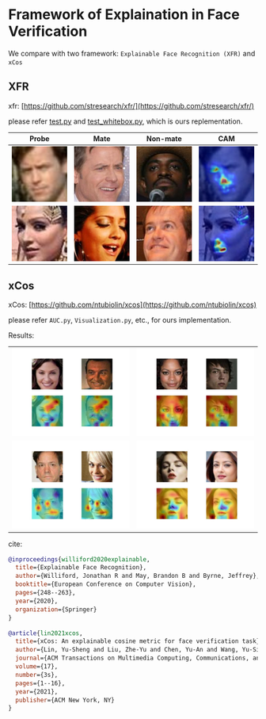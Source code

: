 # Framework of Explaination in Face Verification

We compare with two framework: `Explainable Face Recognition (XFR)` and `xCos`

## XFR

xfr: [https://github.com/stresearch/xfr/](https://github.com/stresearch/xfr/)

please refer [test.py](xfr/demo/test.py) and [test_whitebox.py](xfr/demo/test_whitebox.py), which is ours replementation.

| Probe | Mate | Non-mate | CAM |
| -----|-|-|-|
| <img src="images/1/probe.jpg" width="112px"> | <img src="images/1/mate.jpg" width="112px"> | <img src="images/1/non-mate.jpg" width="112px"> | <img src="images/1/cam.jpg" width="112px"> | 
| <img src="images/2/probe.jpg" width="112px"> | <img src="images/2/mate.jpg" width="112px"> | <img src="images/2/non-mate.jpg" width="112px"> | <img src="images/2/cam.jpg" width="112px"> | 


## xCos

xCos: [https://github.com/ntubiolin/xcos](https://github.com/ntubiolin/xcos)

please refer `AUC.py`, `Visualization.py`, etc., for ours implementation.

Results:

| | |
|-|-|
| ![](./images/6.jpg) | ![](./images/7.jpg) |
| ![](./images/8.jpg) | ![](./images/9.jpg) |

cite:

```bibtex
@inproceedings{williford2020explainable,
  title={Explainable Face Recognition},
  author={Williford, Jonathan R and May, Brandon B and Byrne, Jeffrey},
  booktitle={European Conference on Computer Vision},
  pages={248--263},
  year={2020},
  organization={Springer}
}
```

```bibtex
@article{lin2021xcos,
  title={xCos: An explainable cosine metric for face verification task},
  author={Lin, Yu-Sheng and Liu, Zhe-Yu and Chen, Yu-An and Wang, Yu-Siang and Chang, Ya-Liang and Hsu, Winston H},
  journal={ACM Transactions on Multimedia Computing, Communications, and Applications (TOMM)},
  volume={17},
  number={3s},
  pages={1--16},
  year={2021},
  publisher={ACM New York, NY}
}
```
